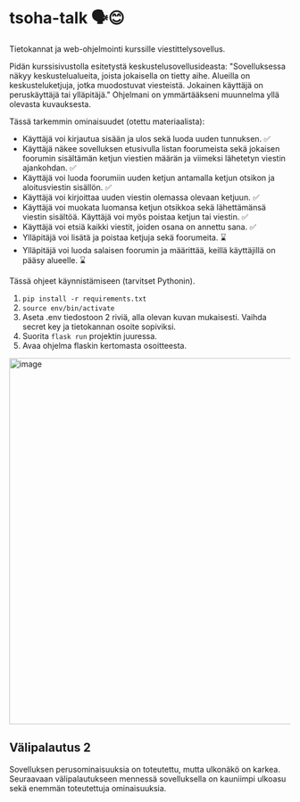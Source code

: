 # tsoha-talk 🗣️😊
Tietokannat ja web-ohjelmointi kurssille viestittelysovellus.

Pidän kurssisivustolla esitetystä keskustelusovellusideasta: "Sovelluksessa näkyy keskustelualueita, joista jokaisella on tietty aihe. Alueilla on keskusteluketjuja, jotka muodostuvat viesteistä. Jokainen käyttäjä on peruskäyttäjä tai ylläpitäjä." Ohjelmani on ymmärtääkseni muunnelma yllä olevasta kuvauksesta.

Tässä tarkemmin ominaisuudet (otettu materiaalista):

- Käyttäjä voi kirjautua sisään ja ulos sekä luoda uuden tunnuksen. ✅
- Käyttäjä näkee sovelluksen etusivulla listan foorumeista sekä jokaisen foorumin sisältämän ketjun viestien määrän ja viimeksi lähetetyn viestin ajankohdan. ✅
- Käyttäjä voi luoda foorumiin uuden ketjun antamalla ketjun otsikon ja aloitusviestin sisällön. ✅
- Käyttäjä voi kirjoittaa uuden viestin olemassa olevaan ketjuun. ✅
- Käyttäjä voi muokata luomansa ketjun otsikkoa sekä lähettämänsä viestin sisältöä. Käyttäjä voi myös poistaa ketjun tai viestin. ✅
- Käyttäjä voi etsiä kaikki viestit, joiden osana on annettu sana. ✅
- Ylläpitäjä voi lisätä ja poistaa ketjuja sekä foorumeita. ⌛
- Ylläpitäjä voi luoda salaisen foorumin ja määrittää, keillä käyttäjillä on pääsy alueelle. ⌛


Tässä ohjeet käynnistämiseen (tarvitset Pythonin).

1. `pip install -r requirements.txt`
2. `source env/bin/activate`
3. Aseta .env tiedostoon 2 riviä, alla olevan kuvan mukaisesti. Vaihda secret key  ja tietokannan osoite sopiviksi.
4. Suorita `flask run` projektin juuressa.
5. Avaa ohjelma flaskin kertomasta osoitteesta.

<img width="657" alt="image" src="https://github.com/user-attachments/assets/0a6a79bd-9497-4c3a-8b20-aceaa6d45fe1">


## Välipalautus 2

Sovelluksen perusominaisuuksia on toteutettu, mutta ulkonäkö on karkea. Seuraavaan välipalautukseen mennessä sovelluksella on kauniimpi ulkoasu sekä enemmän toteutettuja ominaisuuksia.
